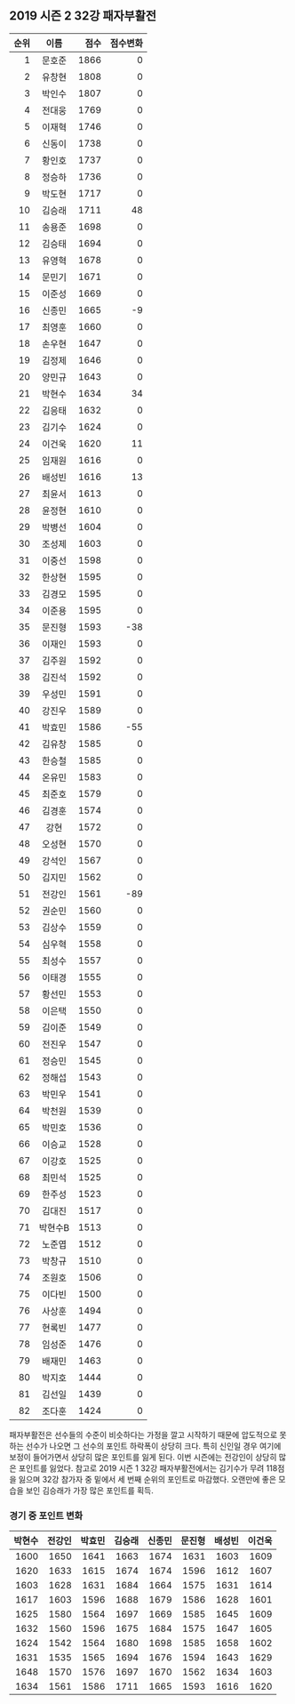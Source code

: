 ## 2019 시즌 2 32강 패자부활전

| 순위 | 이름 | 점수 | 점수변화 |
|---:|:---:|---:|---:|
|  1 |   문호준 | 1866 |    0 |
|  2 |   유창현 | 1808 |    0 |
|  3 |   박인수 | 1807 |    0 |
|  4 |   전대웅 | 1769 |    0 |
|  5 |   이재혁 | 1746 |    0 |
|  6 |   신동이 | 1738 |    0 |
|  7 |   황인호 | 1737 |    0 |
|  8 |   정승하 | 1736 |    0 |
|  9 |   박도현 | 1717 |    0 |
| 10 |   김승래 | 1711 |   48 |
| 11 |   송용준 | 1698 |    0 |
| 12 |   김승태 | 1694 |    0 |
| 13 |   유영혁 | 1678 |    0 |
| 14 |   문민기 | 1671 |    0 |
| 15 |   이준성 | 1669 |    0 |
| 16 |   신종민 | 1665 |   -9 |
| 17 |   최영훈 | 1660 |    0 |
| 18 |   손우현 | 1647 |    0 |
| 19 |   김정제 | 1646 |    0 |
| 20 |   양민규 | 1643 |    0 |
| 21 |   박현수 | 1634 |   34 |
| 22 |   김응태 | 1632 |    0 |
| 23 |   김기수 | 1624 |    0 |
| 24 |   이건욱 | 1620 |   11 |
| 25 |   임재원 | 1616 |    0 |
| 26 |   배성빈 | 1616 |   13 |
| 27 |   최윤서 | 1613 |    0 |
| 28 |   윤정현 | 1610 |    0 |
| 29 |   박병선 | 1604 |    0 |
| 30 |   조성제 | 1603 |    0 |
| 31 |   이중선 | 1598 |    0 |
| 32 |   한상현 | 1595 |    0 |
| 33 |   김경모 | 1595 |    0 |
| 34 |   이준용 | 1595 |    0 |
| 35 |   문진형 | 1593 |  -38 |
| 36 |   이재인 | 1593 |    0 |
| 37 |   김주원 | 1592 |    0 |
| 38 |   김진석 | 1592 |    0 |
| 39 |   우성민 | 1591 |    0 |
| 40 |   강진우 | 1589 |    0 |
| 41 |   박효민 | 1586 |  -55 |
| 42 |   김유창 | 1585 |    0 |
| 43 |   한승철 | 1585 |    0 |
| 44 |   온유민 | 1583 |    0 |
| 45 |   최준호 | 1579 |    0 |
| 46 |   김경훈 | 1574 |    0 |
| 47 |     강현 | 1572 |    0 |
| 48 |   오성현 | 1570 |    0 |
| 49 |   강석인 | 1567 |    0 |
| 50 |   김지민 | 1562 |    0 |
| 51 |   전강인 | 1561 |  -89 |
| 52 |   권순민 | 1560 |    0 |
| 53 |   김상수 | 1559 |    0 |
| 54 |   심우혁 | 1558 |    0 |
| 55 |   최성수 | 1557 |    0 |
| 56 |   이태경 | 1555 |    0 |
| 57 |   황선민 | 1553 |    0 |
| 58 |   이은택 | 1550 |    0 |
| 59 |   김이준 | 1549 |    0 |
| 60 |   전진우 | 1547 |    0 |
| 61 |   정승민 | 1545 |    0 |
| 62 |   정해섭 | 1543 |    0 |
| 63 |   박민우 | 1541 |    0 |
| 64 |   박천원 | 1539 |    0 |
| 65 |   박민호 | 1536 |    0 |
| 66 |   이승교 | 1528 |    0 |
| 67 |   이강호 | 1525 |    0 |
| 68 |   최민석 | 1525 |    0 |
| 69 |   한주성 | 1523 |    0 |
| 70 |   김대진 | 1517 |    0 |
| 71 |  박현수B | 1513 |    0 |
| 72 |   노준엽 | 1512 |    0 |
| 73 |   박창규 | 1510 |    0 |
| 74 |   조원호 | 1506 |    0 |
| 75 |   이다빈 | 1500 |    0 |
| 76 |   사상훈 | 1494 |    0 |
| 77 |   현록빈 | 1477 |    0 |
| 78 |   임성준 | 1476 |    0 |
| 79 |   배재민 | 1463 |    0 |
| 80 |   박지호 | 1444 |    0 |
| 81 |   김선일 | 1439 |    0 |
| 82 |   조다훈 | 1424 |    0 |

패자부활전은 선수들의 수준이 비슷하다는 가정을 깔고 시작하기 때문에 압도적으로 못하는 선수가 나오면 그 선수의 포인트 하락폭이 상당히 크다. 특히 신인일 경우 여기에 보정이 들어가면서 상당히 많은 포인트를 잃게 된다. 이번 시즌에는 전강인이 상당히 많은 포인트를 잃었다. 참고로 2019 시즌 1 32강 패자부활전에서는 김기수가 무려 118점을 잃으며 32강 참가자 중 밑에서 세 번째 순위의 포인트로 마감했다. 오랜만에 좋은 모습을 보인 김승래가 가장 많은 포인트를 획득.


### 경기 중 포인트 변화
|    박현수 |    전강인 |    박효민 |    김승래 |    신종민 |    문진형 |    배성빈 |    이건욱 |
| ------:| ------:| ------:| ------:| ------:| ------:| ------:| ------:|
| 1600 | 1650 | 1641 | 1663 | 1674 | 1631 | 1603 | 1609 |
| 1620 | 1633 | 1615 | 1674 | 1674 | 1596 | 1612 | 1607 |
| 1603 | 1628 | 1631 | 1684 | 1664 | 1575 | 1631 | 1614 |
| 1617 | 1603 | 1596 | 1688 | 1679 | 1586 | 1628 | 1601 |
| 1625 | 1580 | 1564 | 1697 | 1669 | 1585 | 1645 | 1609 |
| 1632 | 1560 | 1596 | 1675 | 1684 | 1575 | 1647 | 1605 |
| 1624 | 1542 | 1564 | 1680 | 1698 | 1585 | 1658 | 1602 |
| 1631 | 1535 | 1565 | 1694 | 1676 | 1594 | 1643 | 1629 |
| 1648 | 1570 | 1576 | 1697 | 1670 | 1562 | 1634 | 1603 |
| 1634 | 1561 | 1586 | 1711 | 1665 | 1593 | 1616 | 1620 |

